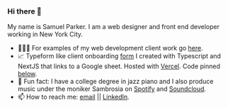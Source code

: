 ### Hi there 👋

My name is Samuel Parker. I am a web designer and front end developer working in New York City. 

- 👨🏻‍💻 For examples of my web development client work go [here](https://www.samuelaparker.com/#portfolio-section).
- 📈 Typeform like client onboarding [form](https://webvis-samuelaparker.vercel.app/) I created with Typescript and NextJS that links to a Google sheet. Hosted with [Vercel](https://vercel.com/). Code pinned [below](https://github.com/samuelaparker/webvis). 
- 🎹 Fun fact: I have a college degree in jazz piano and I also produce music under the moniker Sambrosia on [Spotify](https://open.spotify.com/artist/08wnFVjoryHSe9eVIYZFUN?si=R80fw8ZSRdyxpGz8ejmuxQ) and [Soundcloud](https://soundcloud.com/sambrosiamusic).
- 📫 How to reach me: [email](samuel.a.parker00@gmail.com ) || [LinkedIn](https://www.linkedin.com/in/samuelaparker/).






<!--
**samuelaparker/samuelaparker** is a ✨ _special_ ✨ repository because its `README.md` (this file) appears on your GitHub profile.

Here are some ideas to get you started:

- 🔭 I’m currently working on ...
- 🌱 I’m currently learning ...
- 👯 I’m looking to collaborate on ...
- 🤔 I’m looking for help with ...
- 💬 Ask me about ...
- 📫 How to reach me: ...
- 😄 Pronouns: ...
- ⚡ Fun fact: ...
-->
